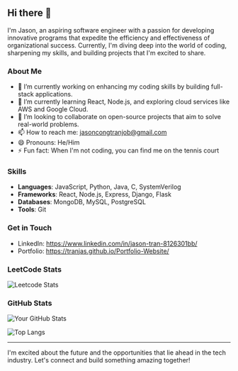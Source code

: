 ## Hi there 👋

I'm Jason, an aspiring software engineer with a passion for developing innovative programs that expedite the efficiency and effectiveness of organizational success. Currently, I'm diving deep into the world of coding, sharpening my skills, and building projects that I'm excited to share.

### About Me

- 🔭 I’m currently working on enhancing my coding skills by building full-stack applications.
- 🌱 I’m currently learning React, Node.js, and exploring cloud services like AWS and Google Cloud.
- 👯 I’m looking to collaborate on open-source projects that aim to solve real-world problems.
- 📫 How to reach me: jasoncongtranjob@gmail.com
- 😄 Pronouns: He/Him
- ⚡ Fun fact: When I'm not coding, you can find me on the tennis court

### Skills

- **Languages**: JavaScript, Python, Java, C, SystemVerilog
- **Frameworks**: React, Node.js, Express, Django, Flask
- **Databases**: MongoDB, MySQL, PostgreSQL
- **Tools**: Git
<!-- Projects section 
### Projects
#### [Project Name](GitHub Project Link)
Description: A brief description of what this project is about, the technologies used, and what you learned from it.

#### [Another Project](GitHub Project Link)
Description: Another brief description of this project, the stack used, and its main features.
-->
### Get in Touch

- LinkedIn: https://www.linkedin.com/in/jason-tran-8126301bb/ 
- Portfolio: https://tranjas.github.io/Portfolio-Website/ 

### LeetCode Stats
![Leetcode Stats](https://leetcard.jacoblin.cool/jason9192)

### GitHub Stats

![Your GitHub Stats](https://github-readme-stats.vercel.app/api?username=tranjas&show_icons=true&theme=radical)

![Top Langs](https://github-readme-stats.vercel.app/api/top-langs/?username=tranjas&layout=compact&theme=radical)

---

I'm excited about the future and the opportunities that lie ahead in the tech industry. Let's connect and build something amazing together!

